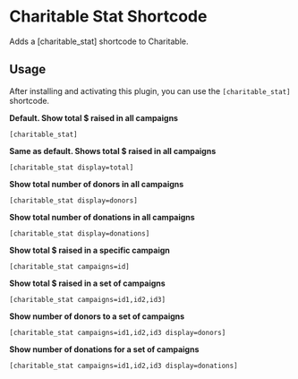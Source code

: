 # Charitable Stat Shortcode
Adds a [charitable_stat] shortcode to Charitable.

## Usage
After installing and activating this plugin, you can use the `[charitable_stat]` shortcode.

**Default. Show total $ raised in all campaigns**
```
[charitable_stat]
```

**Same as default. Shows total $ raised in all campaigns**
```
[charitable_stat display=total]
```

**Show total number of donors in all campaigns**
```
[charitable_stat display=donors]
```

**Show total number of donations in all campaigns**
```
[charitable_stat display=donations]
```

**Show total $ raised in a specific campaign**
```
[charitable_stat campaigns=id]
```

**Show total $ raised in a set of campaigns**
```
[charitable_stat campaigns=id1,id2,id3]
```

**Show number of donors to a set of campaigns**
```
[charitable_stat campaigns=id1,id2,id3 display=donors]
```

**Show number of donations for a set of campaigns**
```
[charitable_stat campaigns=id1,id2,id3 display=donations]
```
